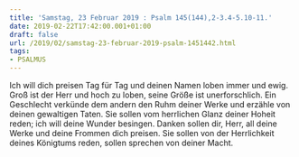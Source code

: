 ```yaml
---
title: 'Samstag, 23 Februar 2019 : Psalm 145(144),2-3.4-5.10-11.'
date: 2019-02-22T17:42:00.001+01:00
draft: false
url: /2019/02/samstag-23-februar-2019-psalm-1451442.html
tags: 
- PSALMUS
---
```


Ich will dich preisen Tag für Tag und deinen Namen loben immer und ewig. Groß ist der Herr und hoch zu loben, seine Größe ist unerforschlich. Ein Geschlecht verkünde dem andern den Ruhm deiner Werke und erzähle von deinen gewaltigen Taten. Sie sollen vom herrlichen Glanz deiner Hoheit reden; ich will deine Wunder besingen. Danken sollen dir, Herr, all deine Werke und deine Frommen dich preisen. Sie sollen von der Herrlichkeit deines Königtums reden, sollen sprechen von deiner Macht.